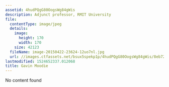```yaml
---
assetid: 4hudPQgG80OogsWg84gWis
description: Adjunct professor, RMIT University
file:
  contentType: image/jpeg
  details:
    image:
      height: 170
      width: 170
    size: 42123
  fileName: image-20150422-23624-12uo7nl.jpg
  url: //images.ctfassets.net/bsux5spekp1p/4hudPQgG80OogsWg84gWis/8eb72d681ae00f57e055678c6b5511f0/image-20150422-23624-12uo7nl.jpg
lastmodified: 1524652337.012068
title: Gavin Moodie
---
```

No content found